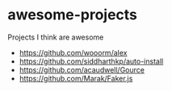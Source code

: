 # awesome-projects
Projects I think are awesome

* https://github.com/wooorm/alex
* https://github.com/siddharthkp/auto-install
* https://github.com/acaudwell/Gource
* https://github.com/Marak/Faker.js
